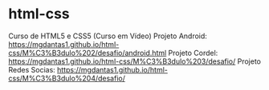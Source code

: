 # html-css
 Curso de HTML5 e CSS5 (Curso em Vídeo)
 Projeto Android:
 https://mgdantas1.github.io/html-css/M%C3%B3dulo%202/desafio/android.html
 Projeto Cordel:
 https://mgdantas1.github.io/html-css/M%C3%B3dulo%203/desafio/
 Projeto Redes Socias:
 https://mgdantas1.github.io/html-css/M%C3%B3dulo%204/desafio/
